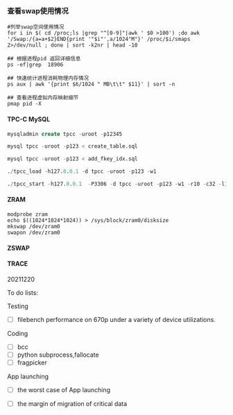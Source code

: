 ### 查看swap使用情况

```shell
#列举swap空间使用情况
for i in $( cd /proc;ls |grep "^[0-9]"|awk ' $0 >100') ;do awk '/Swap:/{a=a+$2}END{print '"$i"',a/1024"M"}' /proc/$i/smaps 2>/dev/null ; done | sort -k2nr | head -10

## 根据进程pid 返回详细信息
ps -ef|grep  18906

## 快速统计进程消耗物理内存情况
ps aux | awk '{print $6/1024 " MB\t\t" $11}' | sort -n

## 查看进程虚拟内存映射细节
pmap pid -X
```

#### TPC-C MySQL

```sql
mysqladmin create tpcc -uroot -p12345

mysql tpcc -uroot -p123 < create_table.sql

mysql tpcc -uroot -p123 < add_fkey_idx.sql

./tpcc_load -h127.0.0.1 -d tpcc -uroot -p123 -w1

./tpcc_start -h127.0.0.1  -P3306 -d tpcc -uroot -p123 -w1 -r10 -c32 -l120

```

#### ZRAM

```she
modprobe zram
echo $((1024*1024*1024)) > /sys/block/zram0/disksize
mkswap /dev/zram0
swapon /dev/zram0
```

#### ZSWAP



#### TRACE

20211220

To do lists:

Testing

- [ ] filebench performance on 670p under a variety of device utilizations.

Coding

- [ ] bcc
- [ ] python subprocess,fallocate
- [ ] fragpicker

App launching

- [ ] the worst case of App launching
- [ ] the margin of migration of critical data



